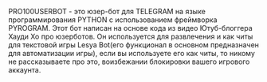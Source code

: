 PRO100USERBOT - это юзер-бот для TELEGRAM на языке программирования PYTHON с использованием фреймворка PYROGRAM. Этот бот написан на основе кода из видео Ютуб-блоггера Хауди Хо про юзерботов.
Он используется для развлечения и как читы для текстовой игры Lesya Bot(его функционал в основном предназначен для автоматизации игры), если вы используете его как читы, то никому не рассказываете про это, воизбежании блокировки вашего игрового аккаунта.